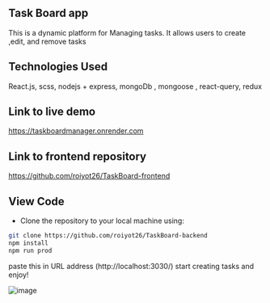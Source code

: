 ## Task Board app



This is a dynamic platform for Managing tasks. It allows users to create ,edit, and remove tasks

## Technologies Used
React.js, scss, nodejs + express, mongoDb , mongoose , react-query, redux

## Link to live demo
https://taskboardmanager.onrender.com

## Link to frontend repository
https://github.com/roiyot26/TaskBoard-frontend

## View Code
- Clone the repository to your local machine using:
```bash
git clone https://github.com/roiyot26/TaskBoard-backend
npm install
npm run prod
```
paste this in URL address (http://localhost:3030/)
start creating tasks and enjoy!


![image](https://github.com/user-attachments/assets/11f54174-e57c-436b-8ecf-a30ac36bfc79)
